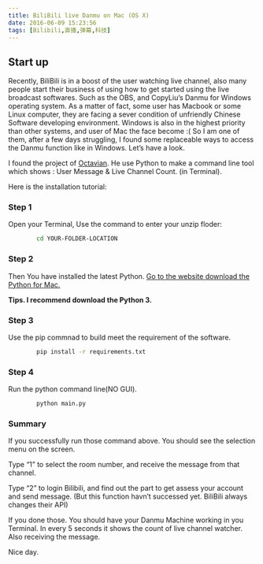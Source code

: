```yaml
---
title: BiliBili live Danmu on Mac (OS X)
date: 2016-06-09 15:23:56
tags: [Bilibili,直播,弹幕,科技]
---
```


## Start up
Recently, BiliBili is in a boost of the user watching live channel, also many people start their business of using how to get started using the live broadcast softwares. Such as the OBS, and CopyLiu’s Danmu for Windows operating system. As a matter of fact, some user has Macbook or some Linux computer, they are facing a sever condition of unfriendly Chinese Software developing environment. Windows is also in the highest priority than other systems, and user of Mac the face become :( So I am one of them, after a few days struggling, I found some replaceable ways to access the Danmu function like in Windows. Let’s have a look.

I found the project of [Octavian][1]. He use Python to make a command line tool which shows : User Message & Live Channel Count. (in Terminal).

Here is the installation tutorial:
<!-- more -->
### Step 1
  Open your Terminal, Use the command to enter your unzip floder:
```bash     
        cd YOUR-FOLDER-LOCATION
```
        
### Step 2
  Then You have installed the latest Python. [Go to the website download the Python for Mac.][2]

 **Tips. I recommend download the Python 3.**

### Step 3
  Use the pip commnad to build meet the requirement of the software.
```bash    
        pip install -r requirements.txt
```
        
### Step 4
  Run the python command line(NO GUI).
```bash   
        python main.py
```
        
### Summary
If you successfully run those command above. You should see the selection menu on the screen.

Type “1” to select the room number, and receive the message from that channel.

Type “2” to login Bilibili, and find out the part to get assess your account and send message. (But this function havn’t successed yet. BiliBili always changes their API)

If you done those. You should have your Danmu Machine working in you Terminal. In every 5 seconds it shows the count of live channel watcher. Also receiving the message.

 [1]: https://github.com/OctavianLee/Barrage
 [2]: https://www.python.org/downloads/mac-osx

Nice day.

